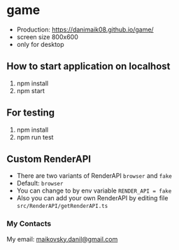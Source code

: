 # game

- Production: https://danimaik08.github.io/game/
- screen size 800x600
- only for desktop

## How to start application on localhost

1. npm install
2. npm start

## For testing

1. npm install
2. npm run test

## Custom RenderAPI

- There are two variants of RenderAPI `browser` and `fake`
- Default: `browser`
- You can change to by env variable `RENDER_API = fake`
- Also you can add your own RenderAPI by editing file `src/RenderAPI/getRenderAPI.ts`

### My Contacts

My email: maikovsky.danil@gmail.com
